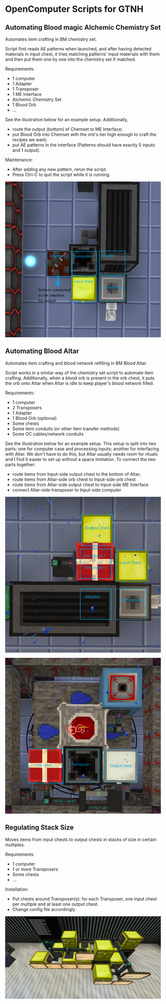 # OpenComputer Scripts for GTNH

## Automating Blood magic Alchemic Chemistry Set

Automates item crafting in BM chemistry set.

Script first reads AE patterns when launched, and after having detected materials in input chest, it tries matching patterns' input materials with them and then put them one by one into the chemistry set if matched.

Requirements:
- 1 computer
- 1 Adapter
- 1 Transposer
- 1 ME Interface
- Alchemic Chemistry Set
- 1 Blood Orb
- ...

See the illustration below for an example setup. Additionally,
- route the output (bottom) of Chemset to ME Interface;
- put Blood Orb into Chemset with the orb's tier high enough to craft the recipes we want;
- put AE patterns in the interface (Patterns should have exactly 5 inputs and 1 output).

Maintenance:
- After adding any new pattern, rerun the script.
- Press Ctrl-C to quit the script while it is running.

![chemset setup](./readme_assets/chemset_setup.png)

## Automating Blood Altar

Automates item crafting and blood network refilling in BM Blood Altar.

Script works in a similar way of the chemistry set script to automate item crafting. Additionally, when a blood orb is present in the orb chest, it puts the orb onto Altar when Altar is idle to keep player's blood network filled.

Requirements:
- 1 computer
- 2 Transposers
- 1 Adapter
- 1 Blood Orb (optional)
- Some chests
- Some item conduits (or other item transfer methods)
- Some OC cables/network conduits

See the illustration below for an example setup. This setup is split into two parts: one for computer case and processing inputs; another for interfacing with Altar. We don't have to do this, but Altar usually needs room for rituals and I find it easier to set up without a space limitation.
To connect the two parts together:
- route items from Input-side output chest to the bottom of Altar;
- route items from Altar-side orb chest to Input-side orb chest
- route items from Altar-side output chest to Input-side ME Interface
- connect Altar-side transposer to Input-side computer

![altar setup (input)](./readme_assets/bm_altar_setup_input.png)

![altar setup (altar)](./readme_assets/bm_altar_setup_altar.png)


## Regulating Stack Size

Moves items from input chests to output chests in stacks of size in certain multiples.

Requirements:
- 1 computer
- 1 or more Transposers
- Some chests
- ...

Installation:
- Put chests around Transposer(s): for each Transposer, one input chest per multiple and at least one output chest.
- Change config file accordingly.

![regulate stack size setup](./readme_assets/regulate_stack_setup.jpg)
